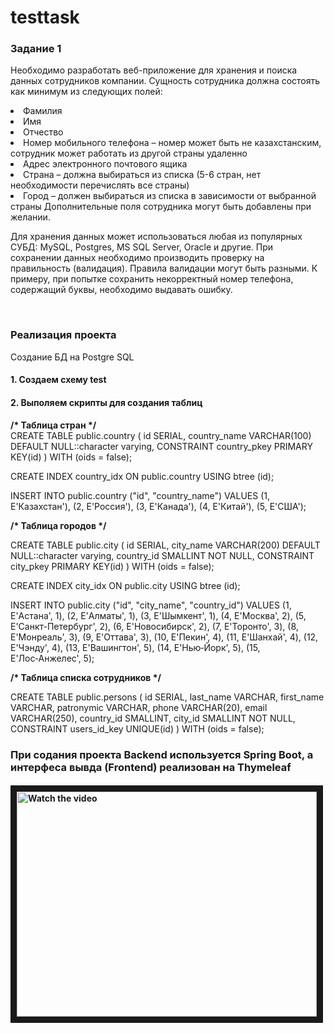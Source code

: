 # testtask
<h3>Задание 1</h3><p>
Необходимо разработать веб-приложение для хранения и поиска данных сотрудников компании.   Сущность   сотрудника   должна   состоять   как минимум из следующих полей:   </p>
<li>	Фамилия  </li>
<li>	Имя  </li>
<li>	Отчество  </li>
<li>	Номер мобильного телефона – номер может быть не казахстанским, сотрудник может работать из другой страны удаленно  </li>
<li>	Адрес электронного почтового ящика  </li>
<li>	Страна –  должна   выбираться   из   списка (5-6   стран, нет необходимости перечислять все страны)  </li>
<li>	Город – должен выбираться   из   списка   в зависимости   от    выбранной   страны Дополнительные поля сотрудника   могут быть    добавлены при желании.   </li>
 <p> Для хранения данных может использоваться любая из популярных СУБД: MySQL, Postgres, MS SQL Server, Oracle и другие.
При сохранении данных необходимо производить проверку на правильность (валидация). Правила валидации могут быть разными. 
К примеру, при попытке сохранить некорректный номер телефона, содержащий буквы, необходимо выдавать ошибку. </p>

<br>
<h3>Реализация проекта</h3>
<p> Создание БД на Postgre SQL
</p>
<h4>1. Создаем схему test </h4>
<h4>2. Выполяем скрипты для создания таблиц </h4>
<b>/* Таблица стран */</b>
<div>
CREATE TABLE public.country (
  id SERIAL,
  country_name VARCHAR(100) DEFAULT NULL::character varying,
  CONSTRAINT country_pkey PRIMARY KEY(id)
) 
WITH (oids = false);

CREATE INDEX country_idx ON public.country
  USING btree (id);

INSERT INTO public.country ("id", "country_name")
VALUES 
  (1, E'Казахстан'),
  (2, E'Россия'),
  (3, E'Канада'),
  (4, E'Китай'),
  (5, E'США');</div>
  
 <b>/* Таблица городов */</b>
 <div>
 CREATE TABLE public.city (
  id SERIAL,
  city_name VARCHAR(200) DEFAULT NULL::character varying,
  country_id SMALLINT NOT NULL,
  CONSTRAINT city_pkey PRIMARY KEY(id)
) 
WITH (oids = false);

CREATE INDEX city_idx ON public.city
  USING btree (id);

INSERT INTO public.city ("id", "city_name", "country_id")
VALUES 
  (1, E'Астана', 1),
  (2, E'Алматы', 1),
  (3, E'Шымкент', 1),
  (4, E'Москва', 2),
  (5, E'Санкт-Петербург', 2),
  (6, E'Новосибирск', 2),
  (7, E'Торонто', 3),
  (8, E'Монреаль', 3),
  (9, E'Оттава', 3),
  (10, E'Пекин', 4),
  (11, E'Шанхай', 4),
  (12, E'Чэнду', 4),
  (13, E'Вашингтон', 5),
  (14, E'Нью‑Йорк', 5),
  (15, E'Лос‑Анжелес', 5);
  </div>
  
  <b>/* Таблица списка сотрудников */</b>
  <div>
  CREATE TABLE public.persons (
  id SERIAL,
  last_name VARCHAR,
  first_name VARCHAR,
  patronymic VARCHAR,
  phone VARCHAR(20),
  email VARCHAR(250),
  country_id SMALLINT,
  city_id SMALLINT NOT NULL,
  CONSTRAINT users_id_key UNIQUE(id)
) 
WITH (oids = false);
  </div>
  <h3> При содания проекта Backend используется Spring Boot, а интерфеса вывда (Frontend) реализован на Thymeleaf </h3>
  <h4><a href="https://www.youtube.com/watch?v=zMgatjbJAhk" target="_blank">
 <img src="https://i9.ytimg.com/vi/zMgatjbJAhk/mq2.jpg?sqp=CPC6jpoG&rs=AOn4CLDEOISdj1gBgH6NjPHAqich50relw" alt="Watch the video" width="480" height="360" border="10" />
</a></h4>

